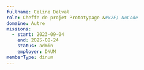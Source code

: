 ```yaml
---
fullname: Celine Delval
role: Cheffe de projet Prototypage &#x2F; NoCode
domaine: Autre
missions:
  - start: 2023-09-04
    end: 2025-08-24
    status: admin
    employer: DNUM
memberType: dinum
---
```

